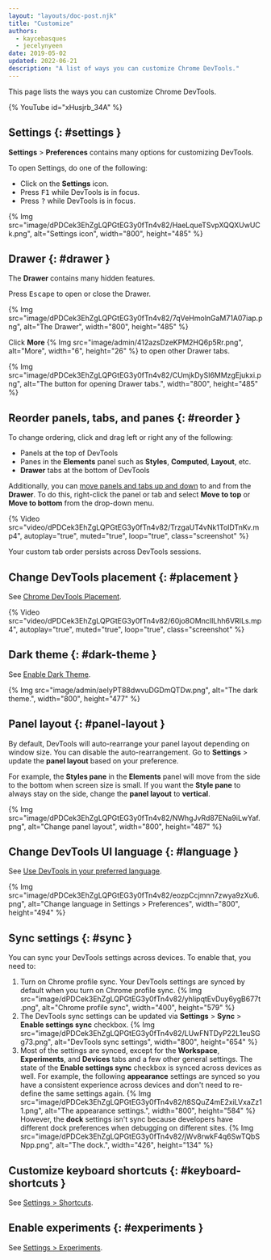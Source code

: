 ```yaml
---
layout: "layouts/doc-post.njk"
title: "Customize"
authors:
  - kaycebasques
  - jecelynyeen
date: 2019-05-02
updated: 2022-06-21
description: "A list of ways you can customize Chrome DevTools."
---
```


This page lists the ways you can customize Chrome DevTools.

{% YouTube id="xHusjrb_34A" %}

## Settings {: #settings }

**Settings** > **Preferences** contains many options for customizing DevTools.

To open Settings, do one of the following:

- Click on the **Settings** icon.
- Press <kbd>F1</kbd> while DevTools is in focus.
- Press <kbd>?</kbd> while DevTools is in focus.

{% Img src="image/dPDCek3EhZgLQPGtEG3y0fTn4v82/HaeLqueTSvpXQQXUwUCk.png", alt="Settings icon", width="800", height="485" %}


## Drawer {: #drawer }

The **Drawer** contains many hidden features.

Press <kbd>Escape</kbd> to open or close the Drawer.

{% Img src="image/dPDCek3EhZgLQPGtEG3y0fTn4v82/7qVeHmolnGaM71A07iap.png", alt="The Drawer", width="800", height="485" %}

Click **More** {% Img src="image/admin/412azsDzeKPM2HQ6p5Rr.png", alt="More", width="6", height="26" %} to open other Drawer
tabs.

{% Img src="image/dPDCek3EhZgLQPGtEG3y0fTn4v82/CUmjkDySI6MMzgEjukxi.png", alt="The button for opening Drawer tabs.", width="800", height="485" %}


## Reorder panels, tabs, and panes {: #reorder }

To change ordering, click and drag left or right any of the following:

- Panels at the top of DevTools
- Panes in the **Elements** panel such as **Styles**, **Computed**, **Layout**, etc.
- **Drawer** tabs at the bottom of DevTools

Additionally, you can [move panels and tabs up and down](/blog/new-in-devtools-87/#moveable-tools) to and from the **Drawer**. To do this, right-click the panel or tab and select **Move to top** or **Move to bottom** from the drop-down menu.

{% Video src="video/dPDCek3EhZgLQPGtEG3y0fTn4v82/TrzgaUT4vNk1ToIDTnKv.mp4", autoplay="true", muted="true", loop="true", class="screenshot" %}

Your custom tab order persists across DevTools sessions.

## Change DevTools placement {: #placement }

See [Chrome DevTools Placement](/docs/devtools/customize/placement).

{% Video src="video/dPDCek3EhZgLQPGtEG3y0fTn4v82/60jo8OMncIlLhh6VRILs.mp4", autoplay="true", muted="true", loop="true", class="screenshot" %}


## Dark theme {: #dark-theme }

See [Enable Dark Theme](/docs/devtools/customize/dark-theme).

{% Img src="image/admin/aeIyPT88dwvuDGDmQTDw.png", alt="The dark theme.", width="800", height="477" %}


## Panel layout {: #panel-layout }

By default, DevTools will auto-rearrange your panel layout depending on window size. You can disable the auto-rearrangement. Go to **Settings** > update the **panel layout** based on your preference. 

For example, the **Styles pane** in the **Elements** panel will move from the side to the bottom when screen size is small. If you want the **Style pane** to always stay on the side, change the **panel layout** to **vertical**.

{% Img src="image/dPDCek3EhZgLQPGtEG3y0fTn4v82/NWhgJvRd87ENa9iLwYaf.png", alt="Change panel layout", width="800", height="487" %}


## Change DevTools UI language {: #language }

See [Use DevTools in your preferred language](/blog/new-in-devtools-94/#localized).

{% Img src="image/dPDCek3EhZgLQPGtEG3y0fTn4v82/eozpCcjmnn7zwya9zXu6.png", alt="Change language in Settings > Preferences", width="800", height="494" %}


## Sync settings {: #sync }

You can sync your DevTools settings across devices. To enable that, you need to:

1. Turn on Chrome profile sync. Your DevTools settings are synced by default when you turn on Chrome profile sync.
    {% Img src="image/dPDCek3EhZgLQPGtEG3y0fTn4v82/yhIipqtEvDuy6ygB677t.png", alt="Chrome profile sync", width="400", height="579" %}
2. The DevTools sync settings can be updated via **Settings** > **Sync** > **Enable settings sync** checkbox.
    {% Img src="image/dPDCek3EhZgLQPGtEG3y0fTn4v82/LUwFNTDyP22L1euSGg73.png", alt="DevTools sync settings", width="800", height="654" %}
3. Most of the settings are synced, except for the **Workspace**, **Experiments**, and **Devices** tabs and a few other general settings. The state of the **Enable settings sync** checkbox is synced across devices as well.
  For example, the following **appearance** settings are synced so you have a consistent experience across devices and don't need to re-define the same settings again.
    {% Img src="image/dPDCek3EhZgLQPGtEG3y0fTn4v82/t8SQuZ4mE2xiLVxaZz11.png", alt="The appearance settings.", width="800", height="584" %}
  However, the **dock** settings isn't sync because developers have different dock preferences when debugging on different sites.
    {% Img src="image/dPDCek3EhZgLQPGtEG3y0fTn4v82/jWv8rwkF4q6SwTQbSNpp.png", alt="The dock.", width="426", height="134" %}


## Customize keyboard shortcuts {: #keyboard-shortcuts }

See [Settings > Shortcuts](/docs/devtools/settings/#shortcuts).

## Enable experiments {: #experiments }

See [Settings > Experiments](/docs/devtools/settings/#experiments).

